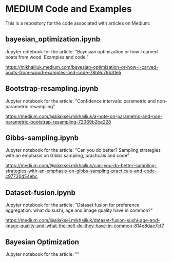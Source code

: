 # MEDIUM Code and Examples

This is a repository for the code associated with articles on Medium:

## bayesian_optimization.ipynb

Jupyter notebook for the article: "Bayesian optimization or how I carved boats from wood. Examples and code."

https://mikhailiuk.medium.com/bayesian-optimization-or-how-i-carved-boats-from-wood-examples-and-code-78b9c79b31e5

## Bootstrap-resampling.ipynb

Jupyter notebook for the article: "Confidence intervals: parametric and non-parametric resampling"

https://medium.com/@aliaksei.mikhailiuk/a-note-on-parametric-and-non-parametric-bootstrap-resampling-72069b2be228

## Gibbs-sampling.ipynb

Jupyter notebook for the article: "Can you do better? Sampling strategies with an emphasis on Gibbs sampling, practicals and code"

https://medium.com/@aliaksei.mikhailiuk/can-you-do-better-sampling-strategies-with-an-emphasis-on-gibbs-sampling-practicals-and-code-c97730d54ebc

## Dataset-fusion.ipynb

Jupyter notebook for the article: "Dataset fusion for preference aggregation: what do sushi, age and image quality have in common?"

https://medium.com/@aliaksei.mikhailiuk/dataset-fusion-sushi-age-and-image-quality-and-what-the-hell-do-they-have-in-common-814e8dae7cf7

## Bayesian Optimization

Jupyter notebook for the article: ""

